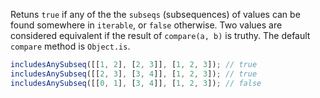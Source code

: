 Retuns `true` if any of the the `subseqs` (subsequences) of values can be found somewhere in `iterable`, or `false` otherwise. Two values are considered equivalent if the result of `compare(a, b)` is truthy. The default `compare` method is `Object.is`.

```js
includesAnySubseq([[1, 2], [2, 3]], [1, 2, 3]); // true
includesAnySubseq([[2, 3], [3, 4]], [1, 2, 3]); // true
includesAnySubseq([[0, 1], [3, 4]], [1, 2, 3]); // false
```
